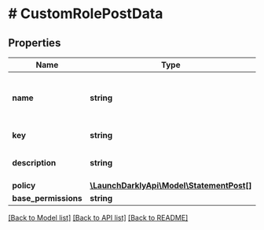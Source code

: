 # # CustomRolePostData

## Properties

Name | Type | Description | Notes
------------ | ------------- | ------------- | -------------
**name** | **string** | A human-friendly name for the custom role |
**key** | **string** | The custom role key |
**description** | **string** | Description of custom role | [optional]
**policy** | [**\LaunchDarklyApi\Model\StatementPost[]**](StatementPost.md) |  |
**base_permissions** | **string** |  | [optional]

[[Back to Model list]](../../README.md#models) [[Back to API list]](../../README.md#endpoints) [[Back to README]](../../README.md)
